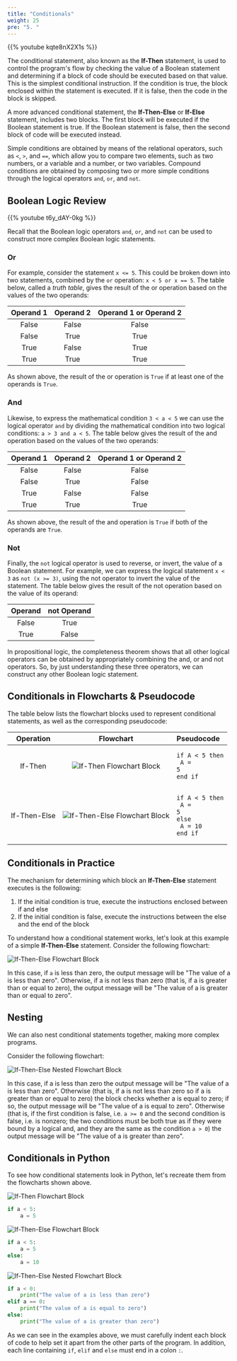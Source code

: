 ```yaml
---
title: "Conditionals"
weight: 25
pre: "5. "
---
```

{{% youtube kqte8nX2X1s %}}

The conditional statement, also known as the **If-Then** statement, is used to control the program's flow by checking the value of a Boolean statement and determining if a block of code should be executed based on that value. This is the simplest conditional instruction. If the condition is true, the block enclosed within the statement is executed. If it is false, then the code in the block is skipped.

A more advanced conditional statement, the **If-Then-Else** or **If-Else** statement, includes two blocks. The first block will be executed if the Boolean statement is true. If the Boolean statement is false, then the second block of code will be executed instead. 

Simple conditions are obtained by means of the relational operators, such as `<`, `>`, and `==`, which allow you to compare two elements, such as two numbers, or a variable and a number, or two variables. Compound conditions are obtained by composing two or more simple conditions through the logical operators `and`, `or`, and `not`.

## Boolean Logic Review

{{% youtube t6y_dAY-0kg %}}

Recall that the Boolean logic operators `and`, `or`, and `not` can be used to construct more complex Boolean logic statements. 

### Or

For example, consider the statement `x <= 5`. This could be broken down into two statements, combined by the `or` operation: `x < 5 or x == 5`. The table below, called a _truth table_, gives the result of the or operation based on the values of the two operands:

| Operand 1 | Operand 2 | Operand 1 **or** Operand 2 | 
|:---------:|:---------:|:--------------------------:|
| False | False | False |
| False | True | True |
| True | False | True |
| True | True | True |

As shown above, the result of the or operation is `True` if at least one of the operands is `True`.

### And

Likewise, to express the mathematical condition `3 < a < 5` we can use the logical operator `and` by dividing the mathematical condition into two logical conditions: `a > 3 and a < 5`. The table below gives the result of the and operation based on the values of the two operands:

| Operand 1 | Operand 2 | Operand 1 **or** Operand 2 | 
|:---------:|:---------:|:--------------------------:|
| False | False | False |
| False | True | False |
| True | False | False |
| True | True | True |

As shown above, the result of the and operation is `True` if both of the operands are `True`.

### Not

Finally, the `not` logical operator is used to reverse, or invert, the value of a Boolean statement. For example, we can express the logical statement `x < 3` as `not (x >= 3)`, using the not operator to invert the value of the statement. The table below gives the result of the not operation based on the value of its operand:

| Operand | **not** Operand | 
|:-------:|:---------------:|
| False | True |
| True | False |

In propositional logic, the completeness theorem shows that all other logical operators can be obtained by appropriately combining the and, or and not operators. So, by just understanding these three operators, we can construct any other Boolean logic statement.

## Conditionals in Flowcharts & Pseudocode

The table below lists the flowchart blocks used to represent conditional statements, as well as the corresponding pseudocode:

| Operation | Flowchart | Pseudocode |
|:---------:|:---------:|:-----------|
| If-Then | ![If-Then Flowchart Block](../../../images/1/1.3.x.5.conditional1.png) | <pre><code>if A &lt; 5 then<br>    A = 5<br>end if</code></pre> |
| If-Then-Else | ![If-Then-Else Flowchart Block](../../../images/1/1.3.x.5.conditional2.png) | <pre><code>if A &lt; 5 then<br>    A = 5<br>else<br>    A = 10<br>end if</code></pre> |

## Conditionals in Practice

The mechanism for determining which block an **If-Then-Else** statement executes is the following:

1.	If the initial condition is true, execute the instructions enclosed between if and else
2.	If the initial condition is false, execute the instructions between the else and the end of the block

To understand how a conditional statement works, let's look at this example of a simple **If-Then-Else** statement. Consider the following flowchart:

![If-Then-Else Flowchart Block](../../../images/1/1.3.x.5.conditional0.png)

In this case, if `a` is less than zero, the output message will be "The value of a is less than zero". Otherwise, if a is not less than zero (that is, if a is greater than or equal to zero), the output message will be "The value of a is greater than or equal to zero". 

## Nesting

We can also nest conditional statements together, making more complex programs. 

Consider the following flowchart:

![If-Then-Else Nested Flowchart Block](../../../images/1/1.3.x.5.conditionalnest.png)

In this case, if a is less than zero the output message will be "The value of a is less than zero". Otherwise (that is, if a is not less than zero so if a is greater than or equal to zero) the block checks whether a is equal to zero; if so, the output message will be "The value of a is equal to zero". Otherwise (that is, if the first condition is false, i.e. `a >= 0` and the second condition is false, i.e. is nonzero; the two conditions must be both true as if they were bound by a logical and, and they are the same as the condition `a > 0`) the output message will be "The value of a is greater than zero".

## Conditionals in Python

To see how conditional statements look in Python, let's recreate them from the flowcharts shown above.

![If-Then Flowchart Block](../../../images/1/1.3.x.5.conditional1.png)

```python
if a < 5:
    a = 5
```

![If-Then-Else Flowchart Block](../../../images/1/1.3.x.5.conditional2.png) 

```python
if a < 5:
    a = 5
else:
    a = 10
```

![If-Then-Else Nested Flowchart Block](../../../images/1/1.3.x.5.conditionalnest.png)

```python
if a < 0:
    print("The value of a is less than zero")
elif a == 0:
    print("The value of a is equal to zero")
else:
    print("The value of a is greater than zero")
```

As we can see in the examples above, we must carefully indent each block of code to help set it apart from the other parts of the program. In addition, each line containing `if`, `elif` and `else` must end in a colon `:`.
